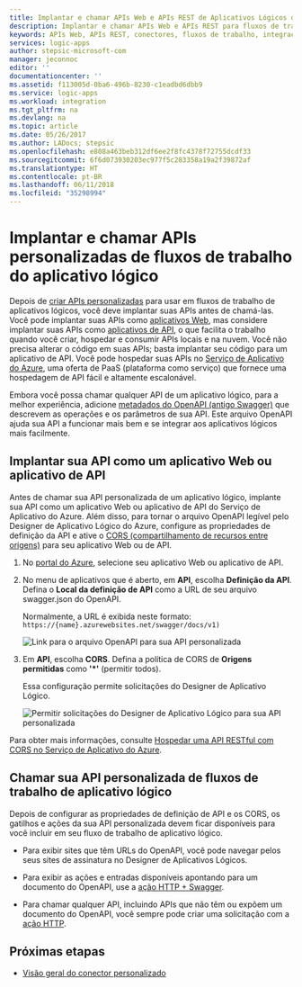 ```yaml
---
title: Implantar e chamar APIs Web e APIs REST de Aplicativos Lógicos do Azure | Microsoft Docs
description: Implantar e chamar APIs Web e APIs REST para fluxos de trabalho de integrações do sistema em Aplicativos Lógicos do Azure
keywords: APIs Web, APIs REST, conectores, fluxos de trabalho, integrações do sistema, autenticar
services: logic-apps
author: stepsic-microsoft-com
manager: jeconnoc
editor: ''
documentationcenter: ''
ms.assetid: f113005d-0ba6-496b-8230-c1eadbd6dbb9
ms.service: logic-apps
ms.workload: integration
ms.tgt_pltfrm: na
ms.devlang: na
ms.topic: article
ms.date: 05/26/2017
ms.author: LADocs; stepsic
ms.openlocfilehash: e808a463beb312df6ee2f8fc4378f72755dcdf33
ms.sourcegitcommit: 6f6d073930203ec977f5c283358a19a2f39872af
ms.translationtype: HT
ms.contentlocale: pt-BR
ms.lasthandoff: 06/11/2018
ms.locfileid: "35298994"
---
```

# <a name="deploy-and-call-custom-apis-from-logic-app-workflows"></a>Implantar e chamar APIs personalizadas de fluxos de trabalho do aplicativo lógico

Depois de [criar APIs personalizadas](./logic-apps-create-api-app.md) para usar em fluxos de trabalho de aplicativos lógicos, você deve implantar suas APIs antes de chamá-las. Você pode implantar suas APIs como [aplicativos Web](../app-service/app-service-web-overview.md), mas considere implantar suas APIs como [aplicativos de API](../app-service/app-service-web-tutorial-rest-api.md), o que facilita o trabalho quando você criar, hospedar e consumir APIs locais e na nuvem. Você não precisa alterar o código em suas APIs; basta implantar seu código para um aplicativo de API. Você pode hospedar suas APIs no [Serviço de Aplicativo do Azure](../app-service/app-service-web-overview.md), uma oferta de PaaS (plataforma como serviço) que fornece uma hospedagem de API fácil e altamente escalonável.

Embora você possa chamar qualquer API de um aplicativo lógico, para a melhor experiência, adicione [metadados do OpenAPI (antigo Swagger)](http://swagger.io/specification/) que descrevem as operações e os parâmetros de sua API. Este arquivo OpenAPI ajuda sua API a funcionar mais bem e se integrar aos aplicativos lógicos mais facilmente.

## <a name="deploy-your-api-as-a-web-app-or-api-app"></a>Implantar sua API como um aplicativo Web ou aplicativo de API

Antes de chamar sua API personalizada de um aplicativo lógico, implante sua API como um aplicativo Web ou aplicativo de API do Serviço de Aplicativo do Azure. Além disso, para tornar o arquivo OpenAPI legível pelo Designer de Aplicativo Lógico do Azure, configure as propriedades de definição da API e ative o [CORS (compartilhamento de recursos entre origens)](../app-service/app-service-web-overview.md) para seu aplicativo Web ou de API.

1. No [portal do Azure](https://portal.azure.com), selecione seu aplicativo Web ou aplicativo de API.

2. No menu de aplicativos que é aberto, em **API**, escolha **Definição da API**. Defina o **Local da definição de API** como a URL de seu arquivo swagger.json do OpenAPI.

   Normalmente, a URL é exibida neste formato: `https://{name}.azurewebsites.net/swagger/docs/v1)`

   ![Link para o arquivo OpenAPI para sua API personalizada](./media/logic-apps-custom-api-deploy-call/custom-api-swagger-url.png)

3. Em **API**, escolha **CORS**. Defina a política de CORS de **Origens permitidas** como **'*'** (permitir todos).

   Essa configuração permite solicitações do Designer de Aplicativo Lógico.

   ![Permitir solicitações do Designer de Aplicativo Lógico para sua API personalizada](./media/logic-apps-custom-api-deploy-call/custom-api-cors.png)

Para obter mais informações, consulte [Hospedar uma API RESTful com CORS no Serviço de Aplicativo do Azure](../app-service/app-service-web-tutorial-rest-api.md).

## <a name="call-your-custom-api-from-logic-app-workflows"></a>Chamar sua API personalizada de fluxos de trabalho de aplicativo lógico

Depois de configurar as propriedades de definição de API e os CORS, os gatilhos e ações da sua API personalizada devem ficar disponíveis para você incluir em seu fluxo de trabalho de aplicativo lógico. 

*  Para exibir sites que têm URLs do OpenAPI, você pode navegar pelos seus sites de assinatura no Designer de Aplicativos Lógicos.

*  Para exibir as ações e entradas disponíveis apontando para um documento do OpenAPI, use a [ação HTTP + Swagger](../connectors/connectors-native-http-swagger.md).

*  Para chamar qualquer API, incluindo APIs que não têm ou expõem um documento do OpenAPI, você sempre pode criar uma solicitação com a [ação HTTP](../connectors/connectors-native-http.md).

## <a name="next-steps"></a>Próximas etapas

* [Visão geral do conector personalizado](../logic-apps/custom-connector-overview.md)